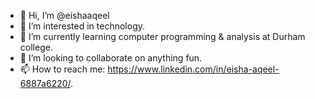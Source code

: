 - 👋 Hi, I’m @eishaaqeel
- 👀 I’m interested in technology.
- 🌱 I’m currently learning computer programming & analysis at Durham college.
- 💞️ I’m looking to collaborate on anything fun.
- 📫 How to reach me: https://www.linkedin.com/in/eisha-aqeel-6887a6220/.

<!---
eishaaqeel/eishaaqeel is a ✨ special ✨ repository because its `README.md` (this file) appears on your GitHub profile.
You can click the Preview link to take a look at your changes.
--->
